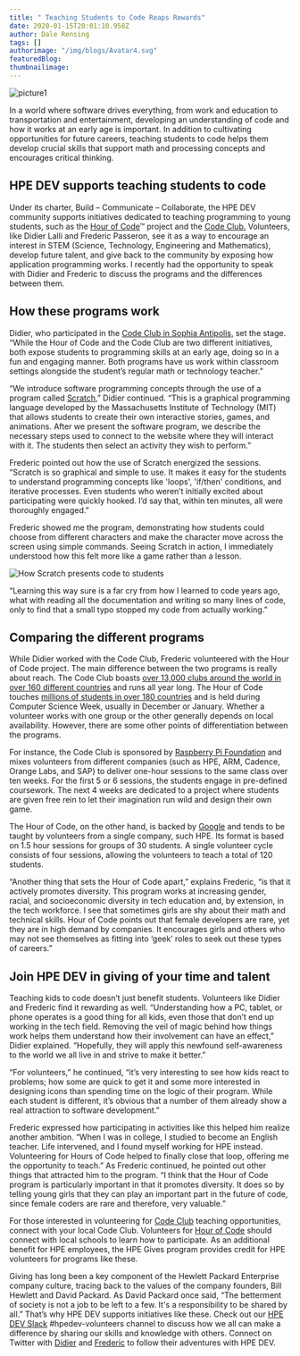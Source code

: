 ```yaml
---
title: " Teaching Students to Code Reaps Rewards"
date: 2020-01-15T20:01:10.958Z
author: Dale Rensing 
tags: []
authorimage: "/img/blogs/Avatar4.svg"
featuredBlog:
thumbnailimage:
---
```

![picture1](https://hpe-developer-portal.s3.amazonaws.com/uploads/media/2019/10/picture1-1579118573174.png)

In a world where software drives everything, from work and education to transportation and entertainment, developing an understanding of code and how it works at an early age is important. In addition to cultivating opportunities for future careers, teaching students to code helps them develop crucial skills that support math and processing concepts and encourages critical thinking. 

## HPE DEV supports teaching students to code

Under its charter, Build – Communicate – Collaborate, the HPE DEV community supports initiatives dedicated to teaching programming to young students, such as the [Hour of Code](https://code.org/learn)™ project and the [Code Club.](https://www.codeclubworld.org/) Volunteers, like Didier Lalli and Frederic Passeron, see it as a way to encourage an interest in STEM (Science, Technology, Engineering and Mathematics), develop future talent, and give back to the community by exposing how application programming works. I recently had the opportunity to speak with Didier and Frederic to discuss the programs and the differences between them.

## How these programs work

Didier, who participated in the [Code Club in Sophia Antipolis,](https://www.webtimemedias.com/article/sophia-initiative-code-club-pour-initier-les-collegiens-au-codage?old_id=65306) set the stage. “While the Hour of Code and the Code Club are two different initiatives, both expose students to programming skills at an early age, doing so in a fun and engaging manner. Both programs have us work within classroom settings alongside the student’s regular math or technology teacher.” 

“We introduce software programming concepts through the use of a program called [Scratch,](https://scratch.mit.edu/)” Didier continued. “This is a graphical programming language developed by the Massachusetts Institute of Technology (MIT) that allows students to create their own interactive stories, games, and animations. After we present the software program, we describe the necessary steps used to connect to the website where they will interact with it. The students then select an activity they wish to perform.”

Frederic pointed out how the use of Scratch energized the sessions. “Scratch is so graphical and simple to use. It makes it easy for the students to understand programming concepts like 'loops', 'if/then' conditions, and iterative processes. Even students who weren’t initially excited about participating were quickly hooked. I’d say that, within ten minutes, all were thoroughly engaged.”

Frederic showed me the program, demonstrating how students could choose from different characters and make the character move across the screen using simple commands. Seeing Scratch in action, I immediately understood how this felt more like a game rather than a lesson.



![How Scratch presents code to students](https://hpe-developer-portal.s3.amazonaws.com/uploads/media/2019/10/picture2-1579118765885.png)

 “Learning this way sure is a far cry from how I learned to code years ago, what with reading all the documentation and writing so many lines of code, only to find that a small typo stopped my code from actually working.”

## Comparing the different programs

While Didier worked with the Code Club, Frederic volunteered with the Hour of Code project. The main difference between the two programs is really about reach. The Code Club boasts [over 13,000 clubs around the world in over 160 different countries](https://codeclub.org/en/about) and runs all year long. The Hour of Code touches [millions of students in over 180 countries](https://code.org/learn) and is held during Computer Science Week, usually in December or January. Whether a volunteer works with one group or the other generally depends on local availability. However, there are some other points of differentiation between the programs.

For instance, the Code Club is sponsored by [Raspberry Pi Foundation](https://www.raspberrypi.org/about/) and mixes volunteers from different companies (such as HPE, ARM, Cadence, Orange Labs, and SAP) to deliver one-hour sessions to the same class over ten weeks. For the first 5 or 6 sessions, the students engage in pre-defined coursework. The next 4 weeks are dedicated to a project where students are given free rein to let their imagination run wild and design their own game.

The Hour of Code, on the other hand, is backed by [Google](https://csfirst.withgoogle.com/c/cs-first/en/code-your-hero/overview.html?utm_source=google&utm_medium=cpc&utm_campaign=20191105-Firewood_HOC19--hsms-ins-&src=cpc-google-20191105-Firewood_HOC19--hsms-ins-&gclid=CjwKCAiAx_DwBRAfEiwA3vwZYpw3qtT6quajGSUh5HM4eHi-UbNxq1jqYjfwnhhOWTCX7G2ibRubfRoCFCcQAvD_BwE) and tends to be taught by volunteers from a single company, such HPE. Its format is based on 1.5 hour sessions for groups of 30 students. A single volunteer cycle consists of four sessions, allowing the volunteers to teach a total of 120 students.

“Another thing that sets the Hour of Code apart,” explains Frederic, “is that it actively promotes diversity. This program works at increasing gender, racial, and socioeconomic diversity in tech education and, by extension, in the tech workforce. I see that sometimes girls are shy about their math and technical skills. Hour of Code points out that female developers are rare, yet they are in high demand by companies. It encourages girls and others who may not see themselves as fitting into ‘geek’ roles to seek out these types of careers.”

## Join HPE DEV in giving of your time and talent

Teaching kids to code doesn’t just benefit students. Volunteers like Didier and Frederic find it rewarding as well. “Understanding how a PC, tablet, or phone operates is a good thing for all kids, even those that don’t end up working in the tech field. Removing the veil of magic behind how things work helps them understand how their involvement can have an effect,” Didier explained. “Hopefully, they will apply this newfound self-awareness to the world we all live in and strive to make it better.” 

“For volunteers,” he continued, “it’s very interesting to see how kids react to problems; how some are quick to get it and some more interested in designing icons than spending time on the logic of their program. While each student is different, it’s obvious that a number of them already show a real attraction to software development.”

Frederic expressed how participating in activities like this helped him realize another ambition. “When I was in college, I studied to become an English teacher. Life intervened, and I found myself working for HPE instead. Volunteering for Hours of Code helped to finally close that loop, offering me the opportunity to teach.” As Frederic continued, he pointed out other things that attracted him to the program. “I think that the Hour of Code program is particularly important in that it promotes diversity. It does so by telling young girls that they can play an important part in the future of code, since female coders are rare and therefore, very valuable.”

For those interested in volunteering for [Code Club](https://www.codeclubworld.org/about/countries/) teaching opportunities, connect with your local Code Club. Volunteers for [Hour of Code](https://hourofcode.com/us/how-to) should connect with local schools to learn how to participate. As an additional benefit for HPE employees, the HPE Gives program provides credit for HPE volunteers for programs like these. 

Giving has long been a key component of the Hewlett Packard Enterprise company culture, tracing back to the values of the company founders, Bill Hewlett and David Packard. As David Packard once said, “The betterment of society is not a job to be left to a few. It's a responsibility to be shared by all.” That’s why HPE DEV supports initiatives like these. Check out our [HPE DEV Slack](https://slack.hpedev.io/) #hpedev-volunteers channel to discuss how we all can make a difference by sharing our skills and knowledge with others. Connect on Twitter with [Didier](https://twitter.com/DidierLalli) and [Frederic](https://twitter.com/FredPasseron) to follow their adventures with HPE DEV.



